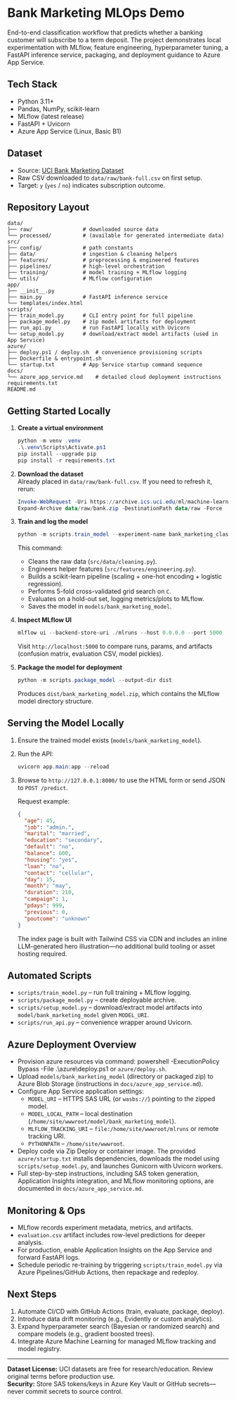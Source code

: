 # Bank Marketing MLOps Demo

End-to-end classification workflow that predicts whether a banking customer will subscribe to a term deposit. The project demonstrates local experimentation with MLflow, feature engineering, hyperparameter tuning, a FastAPI inference service, packaging, and deployment guidance to Azure App Service.

## Tech Stack

- Python 3.11+
- Pandas, NumPy, scikit-learn
- MLflow (latest release)
- FastAPI + Uvicorn
- Azure App Service (Linux, Basic B1)

## Dataset

- Source: [UCI Bank Marketing Dataset](https://archive.ics.uci.edu/ml/datasets/Bank+Marketing)
- Raw CSV downloaded to `data/raw/bank-full.csv` on first setup.
- Target: `y` (`yes` / `no`) indicates subscription outcome.

## Repository Layout

```
data/
├── raw/                # downloaded source data
└── processed/          # (available for generated intermediate data)
src/
├── config/             # path constants
├── data/               # ingestion & cleaning helpers
├── features/           # preprocessing & engineered features
├── pipelines/          # high-level orchestration
├── training/           # model training + MLflow logging
└── utils/              # MLflow configuration
app/
├── __init__.py
├── main.py             # FastAPI inference service
└── templates/index.html
scripts/
├── train_model.py      # CLI entry point for full pipeline
├── package_model.py    # zip model artifacts for deployment
├── run_api.py          # run FastAPI locally with Uvicorn
└── setup_model.py      # download/extract model artifacts (used in App Service)
azure/
├── deploy.ps1 / deploy.sh  # convenience provisioning scripts
├── Dockerfile & entrypoint.sh
└── startup.txt         # App Service startup command sequence
docs/
└── azure_app_service.md    # detailed cloud deployment instructions
requirements.txt
README.md
```

## Getting Started Locally

1. **Create a virtual environment**

   ```powershell
   python -m venv .venv
   .\.venv\Scripts\Activate.ps1
   pip install --upgrade pip
   pip install -r requirements.txt
   ```

2. **Download the dataset**  
   Already placed in `data/raw/bank-full.csv`. If you need to refresh it, rerun:

   ```powershell
   Invoke-WebRequest -Uri https://archive.ics.uci.edu/ml/machine-learning-databases/00222/bank.zip -OutFile data/raw/bank.zip
   Expand-Archive data/raw/bank.zip -DestinationPath data/raw -Force
   ```

3. **Train and log the model**

   ```powershell
   python -m scripts.train_model --experiment-name bank_marketing_classification
   ```

   This command:

   - Cleans the raw data (`src/data/cleaning.py`).
   - Engineers helper features (`src/features/engineering.py`).
   - Builds a scikit-learn pipeline (scaling + one-hot encoding + logistic regression).
   - Performs 5-fold cross-validated grid search on `C`.
   - Evaluates on a hold-out set, logging metrics/plots to MLflow.
   - Saves the model in `models/bank_marketing_model`.

4. **Inspect MLflow UI**

   ```powershell
   mlflow ui --backend-store-uri ./mlruns --host 0.0.0.0 --port 5000
   ```

   Visit `http://localhost:5000` to compare runs, params, and artifacts (confusion matrix, evaluation CSV, model pickles).

5. **Package the model for deployment**

   ```powershell
   python -m scripts.package_model --output-dir dist
   ```

   Produces `dist/bank_marketing_model.zip`, which contains the MLflow model directory structure.

## Serving the Model Locally

1. Ensure the trained model exists (`models/bank_marketing_model`).
2. Run the API:

   ```powershell
   uvicorn app.main:app --reload
   ```

3. Browse to `http://127.0.0.1:8000/` to use the HTML form or send JSON to `POST /predict`.

   Request example:

   ```json
   {
     "age": 45,
     "job": "admin.",
     "marital": "married",
     "education": "secondary",
     "default": "no",
     "balance": 600,
     "housing": "yes",
     "loan": "no",
     "contact": "cellular",
     "day": 15,
     "month": "may",
     "duration": 210,
     "campaign": 1,
     "pdays": 999,
     "previous": 0,
     "poutcome": "unknown"
   }
   ```

   The index page is built with Tailwind CSS via CDN and includes an inline LLM-generated hero illustration—no additional build tooling or asset hosting required.

## Automated Scripts

- `scripts/train_model.py` – run full training + MLflow logging.
- `scripts/package_model.py` – create deployable archive.
- `scripts/setup_model.py` – download/extract model artifacts into `model/bank_marketing_model` given `MODEL_URI`.
- `scripts/run_api.py` – convenience wrapper around Uvicorn.

## Azure Deployment Overview

- Provision azure resources via command: 
  powershell -ExecutionPolicy Bypass -File .\azure\deploy.ps1
  or 
  `azure/deploy.sh`.
- Upload `models/bank_marketing_model` (directory or packaged zip) to Azure Blob Storage (instructions in `docs/azure_app_service.md`).
- Configure App Service application settings:
  - `MODEL_URI` – HTTPS SAS URL (or `wasbs://`) pointing to the zipped model.
  - `MODEL_LOCAL_PATH` – local destination (`/home/site/wwwroot/model/bank_marketing_model`).
  - `MLFLOW_TRACKING_URI` – `file:/home/site/wwwroot/mlruns` or remote tracking URI.
  - `PYTHONPATH` – `/home/site/wwwroot`.
- Deploy code via Zip Deploy or container image. The provided `azure/startup.txt` installs dependencies, downloads the model using `scripts/setup_model.py`, and launches Gunicorn with Uvicorn workers.
- Full step-by-step instructions, including SAS token generation, Application Insights integration, and MLflow monitoring options, are documented in `docs/azure_app_service.md`.

## Monitoring & Ops

- MLflow records experiment metadata, metrics, and artifacts.
- `evaluation.csv` artifact includes row-level predictions for deeper analysis.
- For production, enable Application Insights on the App Service and forward FastAPI logs.
- Schedule periodic re-training by triggering `scripts/train_model.py` via Azure Pipelines/GitHub Actions, then repackage and redeploy.

## Next Steps

1. Automate CI/CD with GitHub Actions (train, evaluate, package, deploy).
2. Introduce data drift monitoring (e.g., Evidently or custom analytics).
3. Expand hyperparameter search (Bayesian or randomized search) and compare models (e.g., gradient boosted trees).
4. Integrate Azure Machine Learning for managed MLflow tracking and model registry.

---

**Dataset License:** UCI datasets are free for research/education. Review original terms before production use.  
**Security:** Store SAS tokens/keys in Azure Key Vault or GitHub secrets—never commit secrets to source control.
